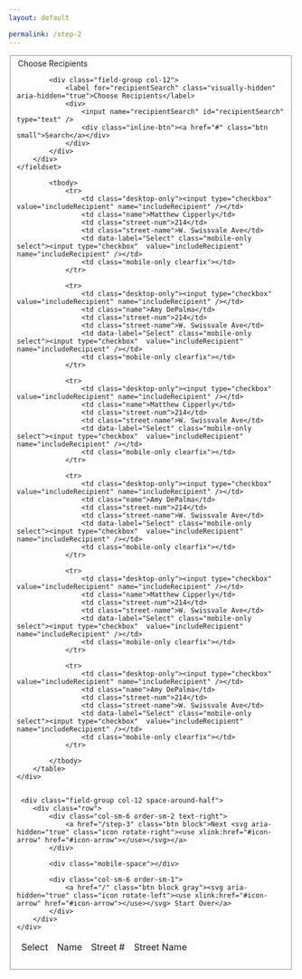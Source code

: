 ```yaml
---
layout: default

permalink: /step-2
---
```


<form class="container">
    <fieldset>
        <div class="row">
            <div class="col-12">
                <legend class="h2">Choose Recipients</legend>
            </div>

            <div class="field-group col-12">
                <label for="recipientSearch" class="visually-hidden" aria-hidden="true">Choose Recipients</label>
                <div>
                    <input name="recipientSearch" id="recipientSearch" type="text" />
                    <div class="inline-btn"><a href="#" class="btn small">Search</a></div>
                </div>
            </div>
        </div>
    </fieldset>
</form>

<div class="row">
    <div class="col-12">
        <table class="space-below-half">
            <thead>
                <tr>
                    <td>Select</td>
                    <td>Name</td>
                    <td>Street #</td>
                    <td>Street Name</td>
                </tr>
            </thead>

            <tbody>
                <tr>
                    <td class="desktop-only"><input type="checkbox"  value="includeRecipient" name="includeRecipient" /></td>
                    <td class="name">Matthew Cipperly</td>
                    <td class="street-num">214</td>
                    <td class="street-name">W. Swissvale Ave</td>
                    <td data-label="Select" class="mobile-only select"><input type="checkbox"  value="includeRecipient" name="includeRecipient" /></td>
                    <td class="mobile-only clearfix"></td>
                </tr>

                <tr>
                    <td class="desktop-only"><input type="checkbox"  value="includeRecipient" name="includeRecipient" /></td>
                    <td class="name">Amy DePalma</td>
                    <td class="street-num">214</td>
                    <td class="street-name">W. Swissvale Ave</td>
                    <td data-label="Select" class="mobile-only select"><input type="checkbox"  value="includeRecipient" name="includeRecipient" /></td>
                    <td class="mobile-only clearfix"></td>
                </tr>

                <tr>
                    <td class="desktop-only"><input type="checkbox"  value="includeRecipient" name="includeRecipient" /></td>
                    <td class="name">Matthew Cipperly</td>
                    <td class="street-num">214</td>
                    <td class="street-name">W. Swissvale Ave</td>
                    <td data-label="Select" class="mobile-only select"><input type="checkbox"  value="includeRecipient" name="includeRecipient" /></td>
                    <td class="mobile-only clearfix"></td>
                </tr>

                <tr>
                    <td class="desktop-only"><input type="checkbox"  value="includeRecipient" name="includeRecipient" /></td>
                    <td class="name">Amy DePalma</td>
                    <td class="street-num">214</td>
                    <td class="street-name">W. Swissvale Ave</td>
                    <td data-label="Select" class="mobile-only select"><input type="checkbox"  value="includeRecipient" name="includeRecipient" /></td>
                    <td class="mobile-only clearfix"></td>
                </tr>

                <tr>
                    <td class="desktop-only"><input type="checkbox"  value="includeRecipient" name="includeRecipient" /></td>
                    <td class="name">Matthew Cipperly</td>
                    <td class="street-num">214</td>
                    <td class="street-name">W. Swissvale Ave</td>
                    <td data-label="Select" class="mobile-only select"><input type="checkbox"  value="includeRecipient" name="includeRecipient" /></td>
                    <td class="mobile-only clearfix"></td>
                </tr>

                <tr>
                    <td class="desktop-only"><input type="checkbox"  value="includeRecipient" name="includeRecipient" /></td>
                    <td class="name">Amy DePalma</td>
                    <td class="street-num">214</td>
                    <td class="street-name">W. Swissvale Ave</td>
                    <td data-label="Select" class="mobile-only select"><input type="checkbox"  value="includeRecipient" name="includeRecipient" /></td>
                    <td class="mobile-only clearfix"></td>
                </tr>

            </tbody>
        </table>
    </div>


     <div class="field-group col-12 space-around-half">
        <div class="row">
            <div class="col-sm-6 order-sm-2 text-right">
                <a href="/step-3" class="btn block">Next <svg aria-hidden="true" class="icon rotate-right"><use xlink:href="#icon-arrow" href="#icon-arrow"></use></svg></a>
            </div>

            <div class="mobile-space"></div>
            
            <div class="col-sm-6 order-sm-1">
                <a href="/" class="btn block gray"><svg aria-hidden="true" class="icon rotate-left"><use xlink:href="#icon-arrow" href="#icon-arrow"></use></svg> Start Over</a>
            </div>
        </div>
    </div>

</div>